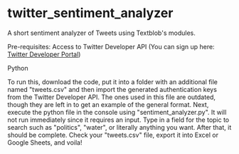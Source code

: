 # twitter_sentiment_analyzer
A short sentiment analyzer of Tweets using Textblob's modules.


Pre-requisites: 
Access to Twitter Developer API (You can sign up here: [Twitter Developer Portal](https://developer.twitter.com/en/portal/dashboard))

Python

To run this, download the code, put it into a folder with an additional file named "tweets.csv" and then import the generated authentication keys from the Twitter Developer API. The ones used in this file are outdated, though they are left in to get an example of the general format. Next, execute the python file in the console using "sentiment_analyzer.py". It will not run immediately since it requires an input. Type in a field for the topic to search such as "politics", "water", or literally anything you want. After that, it should be complete. Check your "tweets.csv" file, export it into Excel or Google Sheets, and voila!

